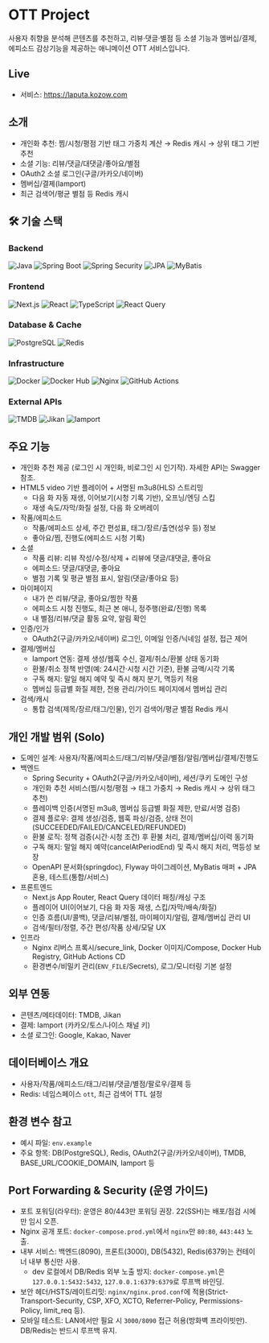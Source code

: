 # OTT Project

사용자 취향을 분석해 콘텐츠를 추천하고,
리뷰·댓글·별점 등 소셜 기능과 멤버십/결제, 에피소드 감상기능을 
제공하는 애니메이션 OTT 서비스입니다. 

## Live
- 서비스: https://laputa.kozow.com

## 소개
- 개인화 추천: 찜/시청/평점 기반 태그 가중치 계산 → Redis 캐시 → 상위 태그 기반 추천
- 소셜 기능: 리뷰/댓글/대댓글/좋아요/별점
- OAuth2 소셜 로그인(구글/카카오/네이버)
- 멤버십/결제(Iamport)
- 최근 검색어/평균 별점 등 Redis 캐시

## 🛠 기술 스택

### Backend
![Java](https://img.shields.io/badge/Java-21-orange?style=flat-square&logo=openjdk)
![Spring Boot](https://img.shields.io/badge/Spring%20Boot-3.5.4-green?style=flat-square&logo=spring)
![Spring Security](https://img.shields.io/badge/Spring%20Security-6.5.4-green?style=flat-square&logo=spring)
![JPA](https://img.shields.io/badge/JPA-3.5.4-blue?style=flat-square&logo=hibernate)
![MyBatis](https://img.shields.io/badge/MyBatis-3.0.3-red?style=flat-square&logo=mybatis)

### Frontend
![Next.js](https://img.shields.io/badge/Next.js-15.0.4-black?style=flat-square&logo=next.js)
![React](https://img.shields.io/badge/React-18-blue?style=flat-square&logo=react)
![TypeScript](https://img.shields.io/badge/TypeScript-5-blue?style=flat-square&logo=typescript)
![React Query](https://img.shields.io/badge/React%20Query-5.85.5-red?style=flat-square&logo=react-query)

### Database & Cache
![PostgreSQL](https://img.shields.io/badge/PostgreSQL-15-blue?style=flat-square&logo=postgresql)
![Redis](https://img.shields.io/badge/Redis-7-alpine-red?style=flat-square&logo=redis)

### Infrastructure
![Docker](https://img.shields.io/badge/Docker-Compose-blue?style=flat-square&logo=docker)
![Docker Hub](https://img.shields.io/badge/Docker%20Hub-Registry-blue?style=flat-square&logo=docker)
![Nginx](https://img.shields.io/badge/Nginx-alpine-green?style=flat-square&logo=nginx)
![GitHub Actions](https://img.shields.io/badge/GitHub%20Actions-CI%2FCD-black?style=flat-square&logo=github-actions)

### External APIs
![TMDB](https://img.shields.io/badge/TMDB-API-yellow?style=flat-square)
![Jikan](https://img.shields.io/badge/Jikan-API-purple?style=flat-square)
![Iamport](https://img.shields.io/badge/Iamport-Payment-blue?style=flat-square)

## 주요 기능
- 개인화 추천 제공 (로그인 시 개인화, 비로그인 시 인기작). 자세한 API는 Swagger 참조.
- HTML5 video 기반 플레이어 + 서명된 m3u8(HLS) 스트리밍
  - 다음 화 자동 재생, 이어보기(시청 기록 기반), 오프닝/엔딩 스킵
  - 재생 속도/자막/화질 설정, 다음 화 오버레이
- 작품/에피소드
  - 작품/에피소드 상세, 주간 편성표, 태그/장르/출연(성우 등) 정보
  - 좋아요/찜, 진행도(에피소드 시청 기록)
- 소셜
  - 작품 리뷰: 리뷰 작성/수정/삭제 + 리뷰에 댓글/대댓글, 좋아요
  - 에피소드: 댓글/대댓글, 좋아요
  - 별점 기록 및 평균 별점 표시, 알림(댓글/좋아요 등)
- 마이페이지
  - 내가 쓴 리뷰/댓글, 좋아요/찜한 작품
  - 에피소드 시청 진행도, 최근 본 애니, 정주행(완료/진행) 목록
  - 내 별점/리뷰/댓글 활동 요약, 알림 확인
- 인증/인가
  - OAuth2(구글/카카오/네이버) 로그인, 이메일 인증/닉네임 설정, 접근 제어
- 결제/멤버십
  - Iamport 연동: 결제 생성/웹훅 수신, 결제/취소/환불 상태 동기화
  - 환불/취소 정책 반영(예: 24시간·시청 시간 기준), 환불 금액/시각 기록
  - 구독 해지: 말일 해지 예약 및 즉시 해지 분기, 멱등키 적용
  - 멤버십 등급별 화질 제한, 전용 관리/가이드 페이지에서 멤버십 관리
- 검색/캐시
  - 통합 검색(제목/장르/태그/인물), 인기 검색어/평균 별점 Redis 캐시

## 개인 개발 범위 (Solo)
- 도메인 설계: 사용자/작품/에피소드/태그/리뷰/댓글/별점/알림/멤버십/결제/진행도
- 백엔드
  - Spring Security + OAuth2(구글/카카오/네이버), 세션/쿠키 도메인 구성
  - 개인화 추천 서비스(찜/시청/평점 → 태그 가중치 → Redis 캐시 → 상위 태그 추천)
  - 플레이백 인증(서명된 m3u8, 멤버십 등급별 화질 제한, 만료/서명 검증)
  - 결제 플로우: 결제 생성/검증, 웹훅 파싱/검증, 상태 전이(SUCCEEDED/FAILED/CANCELED/REFUNDED)
  - 환불 로직: 정책 검증(시간·시청 조건) 후 환불 처리, 결제/멤버십/이력 동기화
  - 구독 해지: 말일 해지 예약(cancelAtPeriodEnd) 및 즉시 해지 처리, 멱등성 보장
  - OpenAPI 문서화(springdoc), Flyway 마이그레이션, MyBatis 매퍼 + JPA 혼용, 테스트(통합/서비스)
- 프론트엔드
  - Next.js App Router, React Query 데이터 패칭/캐싱 구조
  - 플레이어 UI(이어보기, 다음 화 자동 재생, 스킵/자막/배속/화질)
  - 인증 흐름(UI/콜백), 댓글/리뷰/별점, 마이페이지/알림, 결제/멤버십 관리 UI
  - 검색/필터/정렬, 주간 편성/작품 상세/모달 UX
- 인프라
  - Nginx 리버스 프록시/secure_link, Docker 이미지/Compose, Docker Hub Registry, GitHub Actions CD
  - 환경변수/비밀키 관리(`ENV_FILE`/Secrets), 로그/모니터링 기본 설정

## 외부 연동
- 콘텐츠/메타데이터: TMDB, Jikan
- 결제: Iamport (카카오/토스/나이스 채널 키)
- 소셜 로그인: Google, Kakao, Naver

## 데이터베이스 개요
- 사용자/작품/에피소드/태그/리뷰/댓글/별점/팔로우/결제 등
- Redis: 네임스페이스 `ott`, 최근 검색어 TTL 설정

## 환경 변수 참고
- 예시 파일: `env.example`
- 주요 항목: DB(PostgreSQL), Redis, OAuth2(구글/카카오/네이버), TMDB, BASE_URL/COOKIE_DOMAIN, Iamport 등

## Port Forwarding & Security (운영 가이드)
- 포트 포워딩(라우터): 운영은 80/443만 포워딩 권장. 22(SSH)는 배포/점검 시에만 임시 오픈.
- Nginx 공개 포트: `docker-compose.prod.yml`에서 `nginx`만 `80:80`, `443:443` 노출.
- 내부 서비스: 백엔드(8090), 프론트(3000), DB(5432), Redis(6379)는 컨테이너 내부 통신만 사용.
  - dev 로컬에서 DB/Redis 외부 노출 방지: `docker-compose.yml`은 `127.0.0.1:5432:5432`, `127.0.0.1:6379:6379`로 루프백 바인딩.
- 보안 헤더/HSTS/레이트리밋: `nginx/nginx.prod.conf`에 적용(Strict-Transport-Security, CSP, XFO, XCTO, Referrer-Policy, Permissions-Policy, limit_req 등).
- 모바일 테스트: LAN에서만 필요 시 `3000/8090` 접근 허용(방화벽 프라이빗만). DB/Redis는 반드시 루프백 유지.
